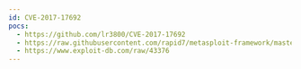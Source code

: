 ```yaml
---
id: CVE-2017-17692
pocs:
  - https://github.com/lr3800/CVE-2017-17692
  - https://raw.githubusercontent.com/rapid7/metasploit-framework/master/modules/auxiliary/gather/samsung_browser_sop_bypass.rb
  - https://www.exploit-db.com/raw/43376
---
```

